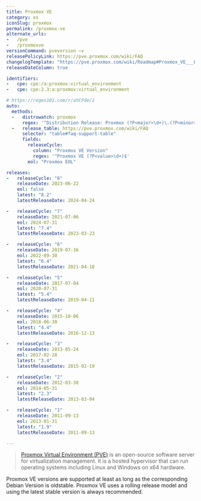 ```yaml
---
title: Proxmox VE
category: os
iconSlug: proxmox
permalink: /proxmox-ve
alternate_urls:
-   /pve
-   /proxmoxve
versionCommand: pveversion –v
releasePolicyLink: https://pve.proxmox.com/wiki/FAQ
changelogTemplate: "https://pve.proxmox.com/wiki/Roadmap#Proxmox_VE___LATEST__"
releaseDateColumn: true

identifiers:
-   cpe: cpe:/a:proxmox:virtual_environment
-   cpe: cpe:2.3:a:proxmox:virtual_environment

# https://regex101.com/r/ahCFde/1
auto:
  methods:
  -   distrowatch: proxmox
      regex: '^Distribution Release: Proxmox (?P<major>\d+)\.(?P<minor>\d+) "Virtual Environment"$'
  -   release_table: https://pve.proxmox.com/wiki/FAQ
      selector: "table#faq-support-table"
      fields:
        releaseCycle:
          column: "Proxmox VE Version"
          regex: '^Proxmox VE (?P<value>\d+)$'
        eol: "Proxmox EOL"

releases:
-   releaseCycle: "8"
    releaseDate: 2023-06-22
    eol: false
    latest: "8.2"
    latestReleaseDate: 2024-04-24

-   releaseCycle: "7"
    releaseDate: 2021-07-06
    eol: 2024-07-31
    latest: "7.4"
    latestReleaseDate: 2023-03-23

-   releaseCycle: "6"
    releaseDate: 2019-07-16
    eol: 2022-09-30
    latest: "6.4"
    latestReleaseDate: 2021-04-18

-   releaseCycle: "5"
    releaseDate: 2017-07-04
    eol: 2020-07-31
    latest: "5.4"
    latestReleaseDate: 2019-04-11

-   releaseCycle: "4"
    releaseDate: 2015-10-06
    eol: 2018-06-30
    latest: "4.4"
    latestReleaseDate: 2016-12-13

-   releaseCycle: "3"
    releaseDate: 2013-05-24
    eol: 2017-02-28
    latest: "3.4"
    latestReleaseDate: 2015-02-19

-   releaseCycle: "2"
    releaseDate: 2012-03-30
    eol: 2014-05-31
    latest: "2.3"
    latestReleaseDate: 2013-03-04

-   releaseCycle: "1"
    releaseDate: 2011-09-13
    eol: 2013-01-31
    latest: "1.9"
    latestReleaseDate: 2011-09-13

---
```


> [Proxmox Virtual Environment (PVE)](https://www.proxmox.com/en/proxmox-ve) is an open-source
> software server for virtualization management. It is a hosted hypervisor that can run operating
> systems including Linux and Windows on x64 hardware.

Proxmox VE versions are supported at least as long as the corresponding Debian Version is oldstable.
Proxmox VE uses a rolling release model and using the latest stable version is always recommended.
